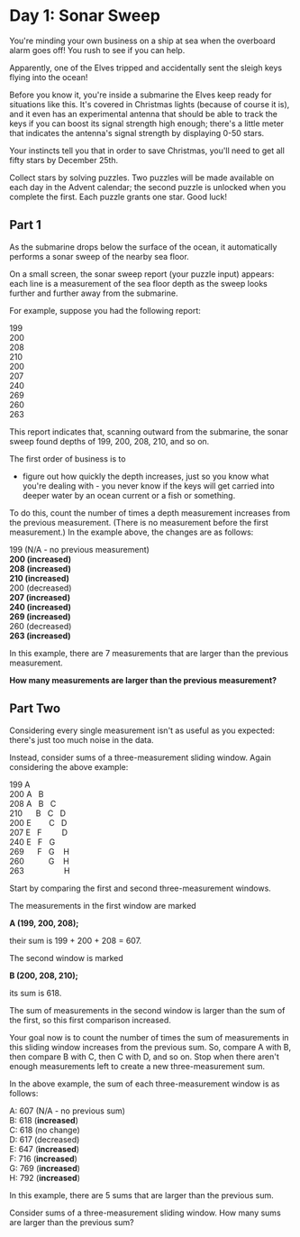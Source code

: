 # Day 1: Sonar Sweep

You're minding your own business on a ship at sea when the overboard alarm goes off! You rush to see if you can help.

Apparently, one of the Elves tripped and accidentally sent the sleigh keys flying into the ocean!

Before you know it, you're inside a submarine the Elves keep ready for situations like this. It's covered in Christmas lights (because of course it is), and it even has an experimental antenna that should be able to track the keys if you can boost its signal strength high enough; there's a little meter that indicates the antenna's signal strength by displaying 0-50 stars.

Your instincts tell you that in order to save Christmas, you'll need to get all fifty stars by December 25th.

Collect stars by solving puzzles. Two puzzles will be made available on each day in the Advent calendar; the second puzzle is unlocked when you complete the first. Each puzzle grants one star. Good luck!

## Part 1
As the submarine drops below the surface of the ocean, it automatically performs a sonar sweep of the nearby sea floor. 

On a small screen, the sonar sweep report (your puzzle input) appears: each line is a measurement of the sea floor depth as the sweep looks further and further away from the submarine.

For example, suppose you had the following report:

199  
200  
208  
210  
200  
207  
240  
269  
260  
263

This report indicates that, scanning outward from the submarine,
the sonar sweep found depths of 199, 200, 208, 210, and so on.

The first order of business is to
- figure out how quickly the depth increases,  just so you know what you're dealing with -
  you never know if the keys will get carried into deeper water by an ocean current or a fish or something.

To do this, count the number of times a depth measurement increases from the previous measurement. (There is no measurement before the first measurement.) In the example above, the changes are as follows:

199 (N/A - no previous measurement)  
<b>200 (increased)</b>  
<b>208 (increased)</b>  
<b>210 (increased)</b>  
200 (decreased)  
<b>207 (increased)  
240 (increased)  
269 (increased)</b>  
260 (decreased)  
<b>263 (increased)</b>

In this example, there are 7 measurements that are larger than the previous measurement.

<b> How many measurements are larger than the previous measurement? </b>



## Part Two
Considering every single measurement isn't as useful as you expected: there's just too much noise in the data.

Instead, consider sums of a three-measurement sliding window. Again considering the above example:

199  A      
200  A &nbsp;&nbsp;B    
208  A &nbsp;&nbsp;B&nbsp;&nbsp; C  
210  &nbsp;&nbsp;&nbsp;&nbsp; B&nbsp;&nbsp; C&nbsp;&nbsp; D  
200  E &nbsp;&nbsp;&nbsp; &nbsp;&nbsp; C &nbsp;&nbsp;D  
207  E &nbsp;&nbsp;F&nbsp;&nbsp;&nbsp;&nbsp;&nbsp;&nbsp;&nbsp;&nbsp; D  
240  E &nbsp;&nbsp;F &nbsp;&nbsp;G  
269  &nbsp;&nbsp;&nbsp;&nbsp;&nbsp;F &nbsp;&nbsp;G &nbsp;&nbsp;&nbsp;H  
260      &nbsp;&nbsp;&nbsp;&nbsp;&nbsp;&nbsp;&nbsp;&nbsp;&nbsp;&nbsp;G &nbsp;&nbsp;&nbsp;H  
263  &nbsp;&nbsp;&nbsp;&nbsp;&nbsp;&nbsp;&nbsp;&nbsp;&nbsp;&nbsp;&nbsp;&nbsp;&nbsp;&nbsp;&nbsp;&nbsp;&nbsp;H    

Start by comparing the first and second three-measurement windows.  

The measurements in the first window are marked 

<b>A (199, 200, 208);</b>  

their sum is 199 + 200 + 208 = 607. 

The second window is marked 

<b>B (200, 208, 210);</b> 

its sum is 618. 

The sum of measurements in the second window is larger than the sum of the first, so this first comparison increased.

Your goal now is to count the number of times the sum of measurements in this sliding window increases from the previous sum. So, compare A with B, then compare B with C, then C with D, and so on. Stop when there aren't enough measurements left to create a new three-measurement sum.

In the above example, the sum of each three-measurement window is as follows:

A: 607 (N/A - no previous sum)  
B: 618 (<b>increased</b>)  
C: 618 (no change)  
D: 617 (decreased)  
E: 647 (<b>increased</b>)  
F: 716 (<b>increased</b>)  
G: 769 (<b>increased</b>)  
H: 792 (<b>increased</b>)  

In this example, there are 5 sums that are larger than the previous sum.

Consider sums of a three-measurement sliding window. How many sums are larger than the previous sum?

